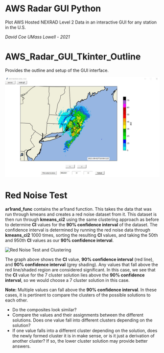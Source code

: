 # AWS Radar GUI Python
Plot AWS Hosted NEXRAD Level 2 Data in an interactive GUI for any station in the U.S.

*David* *Coe*
*UMass* *Lowell* *-* *2021*

# AWS_Radar_GUI_Tkinter_Outline
Provides the outline and setup of the GUI interface.

![GUI](Test_output.JPG)


# Red Noise Test

**ar1rand_func** contains the ar1rand function. This takes the data that was run through kmeans and creates a red noise dataset from it. This dataset is then run through **kmeans_ci2** using the same clustering approach as before to determine **CI** values for the **90% confidence interval** of the dataset. The confidence interval is determined by running the red noise data through **kmeans_ci2** 1000 times, sorting the resulting **CI** values, and taking the 50th and 950th **CI** values as our **90% confidence interval**.

![Red Noise Test and Clustering](/images/rednoise_ci.png)

The graph above shows the **CI** value, **90% confidence interval** (red line), and **90% confidence interval** (grey shading). Any values that fall above the red line/shaded region are considered significant. In this case, we see that the **CI** value for the 7 cluster solution lies above the **90% confidence interval**, so we would choose a 7 cluster solution in this case.

**Note:** Multiple values can fall above the **90% confidence interval**. In these cases, it is pertinent to compare the clusters of the possible solutions to each other. 
* Do the composites look similar?
* Compare the values and their assignments between the different solutions. Does one value fall into different clusters depending on the solution?
* If one value falls into a different cluster depending on the solution, does the newly formed cluster it is in make sense, or is it just a derivation of another cluster? If so, the lower cluster solution may provide better answers.


